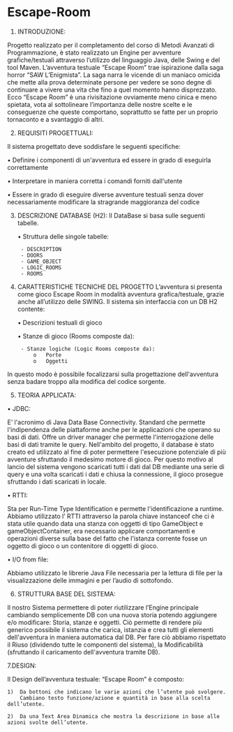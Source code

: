 # Escape-Room

1. INTRODUZIONE:

Progetto realizzato per il completamento del corso di Metodi Avanzati di Programmazione, è stato realizzato un Engine per avventure grafiche/testuali attraverso l’utilizzo del linguaggio Java, delle Swing e del tool Maven.
L’avventura testuale “Escape Room” trae ispirazione dalla saga horror “SAW L’Enigmista”. La saga narra le vicende di un maniaco omicida che mette alla prova determinate persone per vedere se sono degne di continuare a vivere una vita che fino a quel momento hanno disprezzato.
Ecco “Escape Room” è una rivisitazione ovviamente meno cinica e meno spietata, vota al sottolineare l’importanza delle nostre scelte e le conseguenze che queste comportano, soprattutto se fatte per un proprio tornaconto e a svantaggio di altri.

2. REQUISITI PROGETTUALI:

Il sistema progettato deve soddisfare le seguenti specifiche:

  •	Definire i componenti di un'avventura ed essere in grado di eseguirla correttamente
  
  •	Interpretare in maniera corretta i comandi forniti dall'utente
  
  •	Essere in grado di eseguire diverse avventure testuali senza dover necessariamente modificare la stragrande maggioranza del codice

3. DESCRIZIONE DATABASE (H2):
	Il DataBase si basa sulle seguenti tabelle.
		 
      •	Struttura delle singole tabelle:

        - DESCRIPTION
        - DOORS
        - GAME_OBJECT
        - LOGIC_ROOMS
        - ROOMS
 


4. CARATTERISTICHE TECNICHE DEL PROGETTO
L’avventura si presenta come gioco Escape Room in modalità avventura grafica/testuale, grazie anche all’utilizzo delle SWING. Il sistema sin interfaccia con un DB H2 contente:

    •	Descrizioni testuali di gioco
    
    •	Stanze di gioco (Rooms composte da):
    
        - Stanze logiche (Logic Rooms composte da):
            o	Porte
            o	Oggetti
            
In questo modo è possibile focalizzarsi sulla progettazione dell'avventura senza badare troppo alla modifica del codice sorgente.


5. TEORIA APPLICATA:

•	JDBC:

E’ l'acronimo di Java Data Base Connectivity. Standard che permette l'indipendenza delle piattaforme anche per le applicazioni che operano su basi di dati. Offre un driver manager che permette l'interrogazione delle basi di dati tramite le query. Nell'ambito del progetto, il database è stato creato ed utilizzato al fine di poter permettere l'esecuzione potenziale di più avventure sfruttando il medesimo motore di gioco. Per questo motivo al lancio del sistema vengono scaricati tutti i dati dal DB mediante una serie di query e una volta scaricati i dati e chiusa la connessione, il gioco prosegue sfruttando i dati scaricati in locale.

•	RTTI:

Sta per Run-Time Type Identification e permette l'identificazione a runtime. Abbiamo utilizzato l’ RTTI attraverso la parola chiave instanceof che ci è stata utile quando data una stanza con oggetti di tipo GameObject e gameObjectContainer, era necessario applicare comportamenti e operazioni diverse sulla base del fatto che l'istanza corrente fosse un oggetto di gioco o un contenitore di oggetti di gioco.

•	I/O from file:

Abbiamo utilizzato le librerie Java File necessaria per la lettura di file per la visualizzazione delle immagini e per l’audio di sottofondo. 

6. STRUTTURA BASE DEL SISTEMA:

Il nostro Sistema permettere di poter riutilizzare l’Engine principale cambiando semplicemente DB con una nuova storia potendo aggiungere e/o modificare: Storia, stanze e oggetti. 
Ciò permette di rendere più generico possibile il sistema che carica, istanzia e crea tutti gli elementi dell'avventura in maniera automatica dal DB. 
Per fare ciò abbiamo rispettato il Riuso (dividendo tutte le componenti del sistema), la Modificabilità (sfruttando il caricamento dell'avventura tramite DB).

7.DESIGN:

Il Design dell’avventura testuale: “Escape Room” è composto:

    1)	Da bottoni che indicano le varie azioni che l’utente può svolgere.
        Cambiano testo funzione/azione e quantità in base alla scelta dell’utente.

    2)	Da una Text Area Dinamica che mostra la descrizione in base alle azioni svolte dell’utente. 

